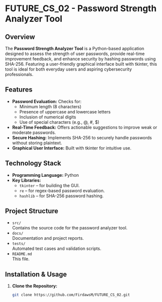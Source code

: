 # FUTURE_CS_02 - Password Strength Analyzer Tool

## Overview
The **Password Strength Analyzer Tool** is a Python-based application designed to assess the strength of user passwords, provide real-time improvement feedback, and enhance security by hashing passwords using SHA-256. Featuring a user-friendly graphical interface built with tkinter, this tool is ideal for both everyday users and aspiring cybersecurity professionals.

## Features
- **Password Evaluation:** Checks for:
  - Minimum length (8 characters)
  - Presence of uppercase and lowercase letters
  - Inclusion of numerical digits
  - Use of special characters (e.g., @, #, $)
- **Real-Time Feedback:** Offers actionable suggestions to improve weak or moderate passwords.
- **Secure Hashing:** Implements SHA-256 to securely handle passwords without storing plaintext.
- **Graphical User Interface:** Built with tkinter for intuitive use.

## Technology Stack
- **Programming Language:** Python
- **Key Libraries:**
  - `tkinter` – for building the GUI.
  - `re` – for regex-based password evaluation.
  - `hashlib` – for SHA-256 password hashing.

## Project Structure
- `src/`  
  Contains the source code for the password analyzer tool.
- `docs/`  
  Documentation and project reports.
- `tests/`  
  Automated test cases and validation scripts.
- `README.md`  
  This file.

## Installation & Usage
1. **Clone the Repository:**
   ```bash
   git clone https://github.com/FirdawsM/FUTURE_CS_02.git

